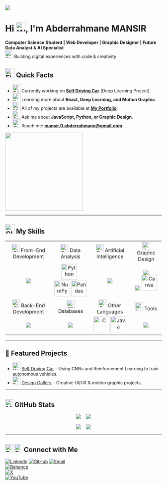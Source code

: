 <img src="https://media.licdn.com/dms/image/v2/D4E16AQEVsLGLmeoReQ/profile-displaybackgroundimage-shrink_350_1400/B4EZbRDEDxHYAY-/0/1747263986154?e=1752710400&v=beta&t=69zxIfgFdjA0GF1_J7gifbv7No2dY9UA61EklfHaSiU"/>

# Hi <img src="https://raw.githubusercontent.com/Tarikul-Islam-Anik/Animated-Fluent-Emojis/master/Emojis/Hand%20gestures/Waving%20Hand.png" alt="Waving Hand" width="30" height="30" />, I'm Abderrahmane MANSIR  
**Computer Science Student | Web Developer | Graphic Designer | Future Data Analyst & AI Specialist**  
<img src="https://raw.githubusercontent.com/Tarikul-Islam-Anik/Animated-Fluent-Emojis/master/Emojis/Travel%20and%20places/Rocket.png" alt="Rocket" width="25" height="25" /> Building digital experiences with code & creativity  

## <img src="https://raw.githubusercontent.com/Tarikul-Islam-Anik/Animated-Fluent-Emojis/master/Emojis/Travel%20and%20places/Fire.png" alt="Fire" width="30" height="30" /> Quick Facts 
<!-- TODO : Make the image side ways with the Text to backup the Empty Space -->
- <img src="https://raw.githubusercontent.com/Tarikul-Islam-Anik/Animated-Fluent-Emojis/master/Emojis/Objects/Telescope.png" alt="Telescope" width="25" height="25" /> Currently working on **[Self Driving Car](https://github.com/yourusername/project)** (Deep Learning Project).  
- <img src="https://raw.githubusercontent.com/Tarikul-Islam-Anik/Animated-Fluent-Emojis/master/Emojis/Animals/Seedling.png" alt="Seedling" width="25" height="25" /> Learning more about **React, Deep Learning, and Motion Graphic**.  
- <img src="https://raw.githubusercontent.com/Tarikul-Islam-Anik/Animated-Fluent-Emojis/master/Emojis/People%20with%20professions/Man%20Technologist%20Medium%20Skin%20Tone.png" alt="Man Technologist Medium Skin Tone" width="25" height="25" /> All of my projects are available at **[My Portfolio](https://yourportfolio.link)**.  
- <img src="https://raw.githubusercontent.com/Tarikul-Islam-Anik/Animated-Fluent-Emojis/master/Emojis/Smilies/Speech%20Balloon.png" alt="Speech Balloon" width="25" height="25" /> Ask me about **JavaScript, Python, or Graphic Design**.  
- <img src="https://raw.githubusercontent.com/Tarikul-Islam-Anik/Animated-Fluent-Emojis/master/Emojis/Objects/Closed%20Mailbox%20with%20Raised%20Flag.png" alt="Closed Mailbox with Raised Flag" width="25" height="25" /> Reach me: **mansir.0.abderrahmane@gmail.com**

<img src="https://octodex.github.com/images/Fintechtocat.png" width="250" height="250" />

 
---

## <img src="https://raw.githubusercontent.com/Tarikul-Islam-Anik/Animated-Fluent-Emojis/master/Emojis/Travel%20and%20places/Glowing%20Star.png" alt="Glowing Star" width="30" height="30" /> My Skills


<table align="center" style="width:100%; border-collapse: collapse; text-align: center;">
  <tr>
    <td align="center"><img src="https://raw.githubusercontent.com/Tarikul-Islam-Anik/Animated-Fluent-Emojis/master/Emojis/Travel%20and%20places/Globe%20with%20Meridians.png" alt="Globe with Meridians" width="25" height="25" />
      Front-End Development</td>
    <td align="center"><img src="https://raw.githubusercontent.com/Tarikul-Islam-Anik/Animated-Fluent-Emojis/master/Emojis/Objects/Bar%20Chart.png" alt="Bar Chart" width="25" height="25" /> Data Analysis</td>
    <td align="center"><img src="https://raw.githubusercontent.com/Tarikul-Islam-Anik/Animated-Fluent-Emojis/master/Emojis/Smilies/Robot.png" alt="Robot" width="25" height="25" /> Artificial Intelligence</td>
    <td align="center"><img src="https://raw.githubusercontent.com/Tarikul-Islam-Anik/Animated-Fluent-Emojis/master/Emojis/Activities/Artist%20Palette.png" alt="Artist Palette" width="25" height="25" /> Graphic Design</td>
  </tr>
  <tr>
    <td align="center">
      <img  src="https://skillicons.dev/icons?i=html,css,js,react,bootstrap,tailwind,threejs,ts&perline=3">
    </td>
    <td>
      <img width="50" src="https://raw.githubusercontent.com/marwin1991/profile-technology-icons/refs/heads/main/icons/python.png" title="Python"/>
      &nbsp;
      <img width="50" src="https://raw.githubusercontent.com/marwin1991/profile-technology-icons/refs/heads/main/icons/numpy.png" title="NumPy"/>
      <img width="50" src="https://raw.githubusercontent.com/marwin1991/profile-technology-icons/refs/heads/main/icons/pandas.png" title="Pandas"/>
    </td>
    <td>
      <img src="https://skillicons.dev/icons?i=sklearn,tensorflow,pytorch">
    </td>
    <td>
      <img src="https://skillicons.dev/icons?i=ai,ps,pr"><br/>
      <img src="https://skillicons.dev/icons?i=blender,figma">
      <img width="50" src="https://raw.githubusercontent.com/marwin1991/profile-technology-icons/refs/heads/main/icons/canva.png" title="Canva" />
    </td>
  </tr>
  <tr>
    <td align="center"><img src="https://raw.githubusercontent.com/Tarikul-Islam-Anik/Animated-Fluent-Emojis/master/Emojis/Travel%20and%20places/Globe%20with%20Meridians.png" alt="Globe with Meridians" width="25" height="25" />
      Back-End Development</td>
    <td align="center"><img src="https://raw.githubusercontent.com/Tarikul-Islam-Anik/Animated-Fluent-Emojis/master/Emojis/Objects/File%20Cabinet.png" alt="File Cabinet" width="25" height="25" /> Databases</td>
    <td align="center"><img src="https://raw.githubusercontent.com/Tarikul-Islam-Anik/Animated-Fluent-Emojis/master/Emojis/Objects/Desktop%20Computer.png" alt="Desktop Computer" width="25" height="25" /> Other Languages</td>
    <td align="center"><img src="https://raw.githubusercontent.com/Tarikul-Islam-Anik/Animated-Fluent-Emojis/master/Emojis/Objects/Hammer%20and%20Wrench.png" alt="Hammer and Wrench" width="25" height="25" /> Tools</td>
  </tr>
  <tr>
    <td align="center"><img src="https://skillicons.dev/icons?i=nodejs,php,django,flask&perline=3"></td>
    <td align="center">
      <img src="https://skillicons.dev/icons?i=mysql,mongodb,postgres">
    </td>
    <td align="center">
      <img width="50" src="https://raw.githubusercontent.com/marwin1991/profile-technology-icons/refs/heads/main/icons/c.png" title="C"/>
      <img width="50" src="https://raw.githubusercontent.com/marwin1991/profile-technology-icons/refs/heads/main/icons/java.png" title="Java"/>
    </td>
    <td align="center">
      <img src="https://skillicons.dev/icons?i=vscode,eclipse,git">
    </td>
  </tr>
</table>


---
## 🚀 Featured Projects  
- <img src="https://raw.githubusercontent.com/Tarikul-Islam-Anik/Animated-Fluent-Emojis/master/Emojis/Objects/Wrench.png" alt="Wrench" width="25" height="25" /> [Self Driving Car](https://github.com/abderrahmane-mansir/) – Using CNNs and Reinforcement Learning to train autonomous vehicles.  
- <img src="https://raw.githubusercontent.com/Tarikul-Islam-Anik/Animated-Fluent-Emojis/master/Emojis/Activities/Framed%20Picture.png" alt="Framed Picture" width="25" height="25" /> [Design Gallery](https://behance.net/abderramansir) – Creative UI/UX & motion graphic projects.  
---
## <img src="https://raw.githubusercontent.com/Tarikul-Islam-Anik/Animated-Fluent-Emojis/master/Emojis/Objects/Magnifying%20Glass%20Tilted%20Right.png" alt="Magnifying Glass Tilted Right" width="25" height="25" /> GitHub Stats

<p align="center">
  <img src="https://github-readme-stats.vercel.app/api?username=MANSIR-Abderrahmane&show_icons=true&theme=shadow_red&rank_icon=github&title_color=2f0000&text_color=000000&bg_color=262a33&icon_color=2f0000&hide_border=true" />
  &nbsp;&nbsp;
  <img src="https://github-readme-stats.vercel.app/api/top-langs/?username=MANSIR-Abderrahmane&title_color=2f0000&text_color=000000&icon_color=2f0000&hide_border=true&bg_color=262a33&langs_count=5" />
</p>

<p align="center">
  <img src="https://github-readme-streak-stats.herokuapp.com?user=MANSIR-Abderrahmane&theme=shadow_red&hide_border=true&background=262A33&ring=2f0000&fire=2f0000&currStreakNum=000000&sideLabels=2f0000&dates=000000&currStreakLabel=000000&sideNums=000000" />
  &nbsp;&nbsp;
  <img src="https://github-readme-stats.vercel.app/api/top-langs/?username=MANSIR-Abderrahmane&layout=compact&theme=shadow_red&title_color=2f0000&text_color=000000&bg_color=262a33&icon_color=2f0000&hide_border=true" />
</p>

---

## <img src="https://raw.githubusercontent.com/Tarikul-Islam-Anik/Animated-Fluent-Emojis/master/Emojis/Objects/Bell.png" alt="Bell" width="25" height="25" /> <img src="https://raw.githubusercontent.com/Tarikul-Islam-Anik/Animated-Fluent-Emojis/master/Emojis/Objects/Briefcase.png" alt="Briefcase" width="25" height="25" /> Connect with Me
[![LinkedIn](https://skillicons.dev/icons?i=linkedin)](https://linkedin.com/in/abderrahmane-mansir)
[![GitHub](https://skillicons.dev/icons?i=github)](https://github.com/MANSIR-Abderrahmane)
[![Email](https://skillicons.dev/icons?i=gmail)](mailto:mansir.0.abderrahmane@gmail.com)<br/>
[![Behance](https://img.shields.io/badge/-Behance-1769FF?style=for-the-badge&logo=behance&logoColor=white)](https://behance.net/abderramansir)<br/>
[![X](https://img.shields.io/twitter/follow/MANSIR_Abde.svg?style=social)](https://x.com/MANSIR_Abde)<br/>
[![YouTube](https://img.shields.io/badge/youtube-d95652.svg?style=flat-square&logo=youtube)](https://www.youtube.com/@AbderrahmaneMANSIR)

